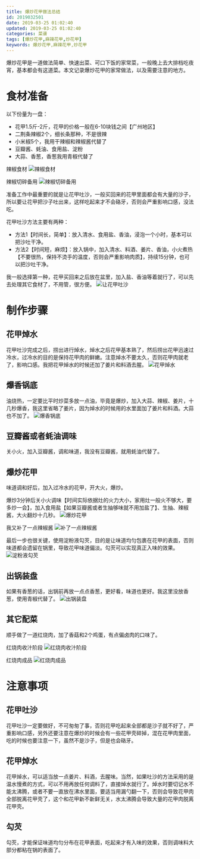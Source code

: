 ```yaml
---
title: 爆炒花甲做法总结
id: 2019032501
date: 2019-03-25 01:02:40
updated: 2019-03-25 01:02:40
categories: 菜谱
tags: [爆炒花甲,麻辣花甲,炒花甲]
keywords: 爆炒花甲,麻辣花甲,炒花甲
---
```



爆炒花甲是一道做法简单、快速出菜、可口下饭的家常菜，一般晚上去大排档吃夜宵，基本都会有这道菜。本文记录爆炒花甲的家常做法，以及需要注意的地方。


<!-- more -->


# 食材准备


以下份量为一盘：

- 花甲1.5斤-2斤，花甲的价格一般在6-10块钱之间【广州地区】
- 二荆条辣椒2个，细长条那种，不是很辣
- 小米椒5个，我用干辣椒和辣椒酱代替了
- 豆瓣酱、蚝油、食用盐、淀粉
- 大蒜、香葱，香葱我用青椒代替了

辣椒食材
![辣椒食材](https://raw.githubusercontent.com/iplaypi/img-playpi/master/img/old/b7f2e3a3gy1g1l5ne1e6kj229s29se81.jpg "辣椒食材")

辣椒切碎备用
![辣椒切碎备用](https://raw.githubusercontent.com/iplaypi/img-playpi/master/img/old/b7f2e3a3gy1g1l5njohsrj229s29se82.jpg "辣椒切碎备用")

准备工作中最重要的就是让花甲吐沙，一般买回来的花甲里面都会有大量的沙子，所以要让花甲把沙子吐出来，这样吃起来才不会硌牙，否则会严重影响口感，没法吃。

花甲吐沙方法主要有两种：

- 方法1【时间长，简单】：放入清水、食用盐、香油，浸泡一个小时，基本可以把沙吐干净。
- 方法2【时间短，麻烦】：放入锅中，加入清水、料酒、姜片、香油，小火煮热【不要很热，保持不烫手的温度，否则会严重影响肉质】，持续15分钟，也可以把沙吐干净。

我一般选择第一种，花甲买回来之后放在盆里，加入盐、香油等着就行了，可以先去处理其它食材了，不用管，很方便。
![让花甲吐沙](https://raw.githubusercontent.com/iplaypi/img-playpi/master/img/old/b7f2e3a3gy1g1l5oxjyxmj229s29se82.jpg "让花甲吐沙")


# 制作步骤


## 花甲焯水

花甲吐沙完成之后，捞出进行焯水，焯水之后花甲基本熟了，然后捞出花甲迅速过冷水，过冷水的目的是保持花甲肉的鲜嫩。注意焯水不要太久，否则花甲肉就老了，影响口感。我把花甲焯水的时候还加了姜片和料酒去腥。
![花甲焯水](https://raw.githubusercontent.com/iplaypi/img-playpi/master/img/old/b7f2e3a3gy1g1l5pebk8cj229s29s4qq.jpg "花甲焯水")

## 爆香锅底

油烧热，一定要比平时炒菜多放一点油，毕竟是爆炒，加入大蒜、辣椒、姜片，十几秒爆香，我这里省略了姜片，因为焯水的时候用的水里面加了姜片和料酒。大蒜也不加了。
![爆香锅底](https://raw.githubusercontent.com/iplaypi/img-playpi/master/img/old/b7f2e3a3gy1g1l5qj41y0j229s29skjm.jpg "爆香锅底")

## 豆瓣酱或者蚝油调味

关小火，加入豆瓣酱，调和味道，我没有豆瓣酱，就用蚝油代替了。

## 爆炒花甲

味道调和好后，加入过冷水的花甲，开大火，爆炒。

爆炒3分钟后关小火调味【时间实际依据灶的火力大小，家用灶一般火不够大，要多炒一会】，加入食用盐【如果豆瓣酱或者生抽够味就不用加盐了】、生抽、辣椒酱，大火翻炒十几秒。
![爆炒花甲](https://raw.githubusercontent.com/iplaypi/img-playpi/master/img/old/b7f2e3a3gy1g1l5r7ayuaj229s29shdu.jpg "爆炒花甲")

我又补了一点辣椒酱
![补了一点辣椒酱](https://raw.githubusercontent.com/iplaypi/img-playpi/master/img/old/b7f2e3a3gy1g1l5y5pj3ej229s29sb2a.jpg "补了一点辣椒酱")

最后一步也很关键，使用淀粉液勾芡，目的是让味道均匀包裹在花甲的表面，否则味道都会遗留在锅里，导致花甲味道偏淡。勾芡可以实现真正入味的效果。
![淀粉液勾芡](https://raw.githubusercontent.com/iplaypi/img-playpi/master/img/old/b7f2e3a3gy1g1l5rkc386j229s29shdu.jpg "淀粉液勾芡")

## 出锅装盘

如果有香葱的话，出锅前再放一点点香葱，更好看，味道也更好。我这里没放香葱，使用青椒代替了。
![出锅装盘](https://raw.githubusercontent.com/iplaypi/img-playpi/master/img/old/b7f2e3a3gy1g1l5s40v2jj229s29su0x.jpg "出锅装盘")

## 其它配菜

顺手做了一道红烧肉，加了香菇和2个鸡蛋，有点偏卤肉的口味了。

红烧肉收汁阶段
![红烧肉收汁阶段](https://raw.githubusercontent.com/iplaypi/img-playpi/master/img/old/b7f2e3a3gy1g1l5spgpkhj229s29sb2a.jpg "红烧肉收汁阶段")

红烧肉成品
![红烧肉成品](https://raw.githubusercontent.com/iplaypi/img-playpi/master/img/old/b7f2e3a3gy1g1l5su5ddgj229s29sqv5.jpg "红烧肉成品")


# 注意事项


## 花甲吐沙

花甲吐沙一定要做好，不可匆匆了事，否则花甲吃起来全部都是沙子就不好了，严重影响口感，另外还要注意在爆炒的时候会有一些花甲壳碎掉，混在花甲肉里面，吃的时候也要注意一下，虽然不是沙子，但是也会硌牙。

## 花甲焯水

花甲焯水，可以适当放一点姜片、料酒，去腥味。当然，如果吐沙的方法采用的是温水慢煮的方式，可以不用再放任何调料了，直接焯水就行了。焯水时要切记水不能太沸腾，或者不要一直放在沸水里面，要适当用漏勺翻一下，否则会导致花甲肉全部脱离花甲壳了，这个和花甲新不新鲜无关，水太沸腾会导致大量的花甲肉脱离花甲壳。

## 勾芡

勾芡，才能保证味道均匀分布在花甲表面，吃起来才有入味的效果，否则调味料大部分都粘在锅的表面了。

